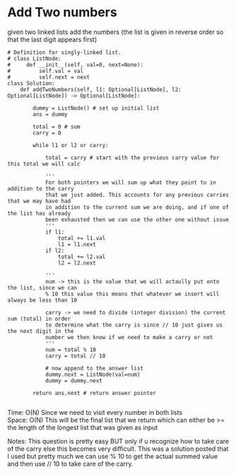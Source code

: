 # Add Two numbers 

given two linked lists add the numbers (the list is given in reverse order so that the last digit appears first)

```
# Definition for singly-linked list.
# class ListNode:
#     def __init__(self, val=0, next=None):
#         self.val = val
#         self.next = next
class Solution:
    def addTwoNumbers(self, l1: Optional[ListNode], l2: Optional[ListNode]) -> Optional[ListNode]:

        dummy = ListNode() # set up initial list
        ans = dummy

        total = 0 # sum 
        carry = 0 

        while l1 or l2 or carry:

            total = carry # start with the previous carry value for this total we will calc

            '''
            For both pointers we will sum up what they point to in addition to the carry
            that we just added. This accounts for any previous carries that we may have had
            in addition to the current sum we are doing, and if one of the list has already 
            been exhausted then we can use the other one without issue
            '''
            if l1: 
                total += l1.val
                l1 = l1.next
            if l2:
                total += l2.val
                l2 = l2.next

            '''
            num -> this is the value that we will actaully put onto the list, since we can 
            % 10 this value this means that whatever we insert will always be less than 10

            carry -> we need to divide (integer division) the current sum (total) in order
            to determine what the carry is since // 10 just gives us the next digit in the
            number we then know if we need to make a carry or not
            '''
            num = total % 10 
            carry = total // 10

            # now append to the answer list
            dummy.next = ListNode(val=num)
            dummy = dummy.next

        return ans.next # return answer pointer
            
```
Time: O(N) Since we need to visit every number in both lists<br>
Space: O(N) This will be the final list that we return which can either be >= the length of the longest list that was given as input<br>

Notes: This question is pretty easy BUT only if u recognize how to take care of the carry else this becomes very difficult. This was a solution posted that I used but pretty much we can use % 10 to get the actual summed value and then use // 10 to take care of the carry.
